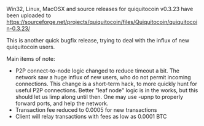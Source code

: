 Win32, Linux, MacOSX and source releases for quiquitocoin v0.3.23 have been uploaded to
https://sourceforge.net/projects/quiquitocoin/files/Quiquitocoin/quiquitocoin-0.3.23/

This is another quick bugfix release, trying to deal with the influx of new quiquitocoin users.

Main items of note:

* P2P connect-to-node logic changed to reduce timeout a bit.  The network saw a huge influx of new users, who do not permit incoming connections.  This change is a short-term hack, to more quickly hunt for useful P2P connections.  Better "leaf node" logic is in the works, but this should let us limp along until then.  One may use -upnp to properly forward ports, and help the network.
* Transaction fee reduced to 0.0005 for new transactions
* Client will relay transactions with fees as low as 0.0001 BTC
